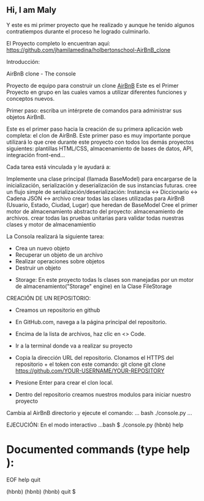 
## Hi, I am Maly 
Y este es mi primer proyecto que he realizado y aunque he tenido algunos contratiempos durante el proceso
he logrado culminarlo.

El Proyecto completo lo encuentran aquí: https://github.com/jhamilamedina/holbertonschool-AirBnB_clone



Introducción:

AirBnB clone - The console 

Proyecto de equipo para construir un clone [AirBnB](https://www.airbnb.com/)
Este es el Primer Proyecto en grupo en las cuales vamos a utilizar diferentes funciones
y conceptos nuevos.

Primer paso: escriba un intérprete de comandos para administrar sus objetos AirBnB.

Este es el primer paso hacia la creación de su primera aplicación web completa: el clon de AirBnB. Este primer paso es muy importante porque utilizará lo que cree durante este proyecto con todos los demás proyectos siguientes: plantillas HTML/CSS, almacenamiento de bases de datos, API, integración front-end...

Cada tarea está vinculada y le ayudará a:

Implemente una clase principal (llamada BaseModel) para encargarse de la inicialización, serialización y deserialización de sus instancias futuras.
cree un flujo simple de serialización/deserialización: Instancia <-> Diccionario <-> Cadena JSON <-> archivo
crear todas las clases utilizadas para AirBnB (Usuario, Estado, Ciudad, Lugar) que heredan de BaseModel
Cree el primer motor de almacenamiento abstracto del proyecto: almacenamiento de archivos.
crear todas las pruebas unitarias para validar todas nuestras clases y motor de almacenamientio

La Consola realizará la siguiente tarea:
  - Crea un nuevo objeto
  - Recuperar un objeto de un archivo
  - Realizar operaciones sobre objetos
  - Destruir un objeto


* Storage:
  En este proyecto todas ls clases son manejadas por un motor de almacenamiento("Storage" engine) en
  la Clase FileStorage 

CREACIÓN DE UN REPOSITORIO:
* Creamos un repositorio en github
* En GitHub.com, navega a la página principal del repositorio.

* Encima de la lista de archivos, haz clic en <> Code.

* Ir a la terminal donde va a realizar su proyecto

* Copia la dirección URL del repositorio.
  Clonamos el HTTPS del repositorio + el token con este comando:
git clone git clone https://github.com/YOUR-USERNAME/YOUR-REPOSITORY

* Presione Enter para crear el clon local.

* Dentro del repositorio creamos nuestros modulos para iniciar nuestro proyecto

Cambia al AirBnB directorio y ejecute el comando:
... bash
 ./console.py
...

EJECUCIÓN:
En el modo interactivo
...bash
$ ./console.py
(hbnb) help

Documented commands (type help <topic>):
========================================
EOF  help  quit

(hbnb) 
(hbnb) 
(hbnb) quit
$
